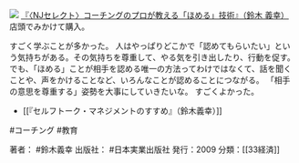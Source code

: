 
[![](https://images-fe.ssl-images-amazon.com/images/I/31fHkwzDDVL._SL160_.jpg)](http://www.amazon.co.jp/exec/obidos/ASIN/4534046219/choiyaki81-22/ref=nosim)
[『〈NJセレクト〉コーチングのプロが教える「ほめる」技術』（鈴木 義幸）](http://www.amazon.co.jp/exec/obidos/ASIN/4534046219/choiyaki81-22/ref=nosim)
店頭でみかけて購入。

すごく学ぶことが多かった。
人はやっぱりどこかで「認めてもらいたい」という気持ちがある。その気持ちを尊重して、やる気を引き出したり、行動を促す。
でも、「ほめる」ことが相手を認める唯一の方法ってわけではなくて、話を聞くことや、声をかけることなど、いろんなことが認めることにつながる。
「相手の意思を尊重する」姿勢を大事にしていきたいな。
すごくよかった。

- [[『セルフトーク・マネジメントのすすめ』（鈴木義幸）]]

#コーチング #教育 

著者： #鈴木義幸 
出版社： #日本実業出版社 
発行：2009
分類：[[33経済]]

